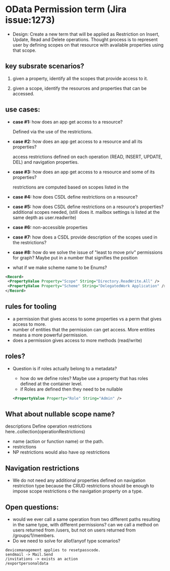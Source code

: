 # OData Permission term (Jira issue:1273)

- Design: Create a new term that will be applied as Restriction on Insert, Update, Read and Delete operations. Thought process is to represent user by defining scopes on that resource with available properties using that scope.

## key subsrate scenarios?

1. given a property, identify all the scopes that provide access to it.

2. given a scope, identify the resources and properties that can be accessed.  



## use cases:

- **case #1:** how does an app get access to a resource?
  
  Defined via the use of the restrictions.

- **case #2:** how does an app get access to a resource and all its properties?
  
  access restrictions defined on each operation (READ, INSERT, UPDATE, DEL) and navigation properties.
- **case #3:** how does an app get access to a resource and some of its properties?
  
  restrictions are computed based on scopes listed in the 
- **case #4:** how does CSDL define restrictions on a resource?
- **case #5:** how does CSDL define restrictions on a resource's properties?
  additional scopes needed, (still does it. mailbox settings is listed at the same depth as user.readwrite)

- **case #6:** non-accessible properties
- **case #7:** how does a CSDL provide description of the scopes used in the restrictions?
- **case #8:** how do we solve the issue of "least to move priv" permissions for graph?
  Maybe put in a number that signifies the position
- what if we make scheme name to be Enums?

```xml
<Record>
 <PropertyValue Property="Scope" String="Directory.ReadWrite.All" />
 <PropertyValue Property="Scheme" String="DelegatedWork Application" />
</Record>
```

## rules for tooling

- a permission that gives access to some properties vs a perm that gives access to more.
- number of entities that the permission can get access. More entities means a more powerful permission.
- does a permission gives access to more methods (read/write)

## roles?

- Question is if roles actually belong to a metadata?
  - how do we define roles? Maybe use a property that has roles defined at the container level.
  - if Roles are defined then they need to be nullable

  ```xml
  <PropertyValue Property="Role" String="Admin" />
  ```

## What about nullable scope name?

descriptions Define operation restrictions here..collection(operationRestrictions)

- name (action or function name) or the path.
- restrictions
- NP restrictions would also have op restrictions

## Navigation restrictions

- We do not need any additional properties defined on navigation restriction type because the CRUD restrictions should be enough to impose scope restrictions o the navigation property on a type.

## Open questions:

- would we ever call a same operation from two different paths resulting in the same type, with different permissions? can we call a method on users returned from /users, but not on users returned from /groups/1/members.
- Do we need to solve for allof/anyof type scenarios?

```device commands navigation property needs more investigation.
devicemanagement applies to resetpasscode.
sendmail -> Mail.Send
/invitations -> exists an action
/exportpersonaldata  
```